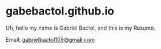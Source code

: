 # gabebactol.github.io

Uh, hello my name is Gabriel Bactol, and this is my Resume.

Email: gabrielbactol109@gmail.com
